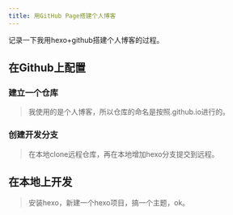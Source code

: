 ```yaml
---
title: 用GitHub Page搭建个人博客
---
```

记录一下我用hexo+github搭建个人博客的过程。

## 在Github上配置

### 建立一个仓库

>我使用的是个人博客，所以仓库的命名是按照<username>.github.io进行的。

### 创建开发分支

>在本地clone远程仓库，再在本地增加hexo分支提交到远程。

## 在本地上开发

>安装hexo，新建一个hexo项目，搞一个主题，ok。